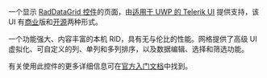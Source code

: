 ﻿一个显示 [RadDataGrid 控件](http://www.telerik.com/universal-windows-platform-ui/grid)的页面，由[适用于 UWP 的 Telerik UI](http://www.telerik.com/universal-windows-platform-ui) 提供支持，该 UI 有[商业](http://www.telerik.com/purchase/universal-windows-platform)版和[开源](https://github.com/telerik/UI-For-UWP)两种形式。

一个功能强大、内容丰富的本机 RID，具有无与伦比的性能。网格提供了高级 UI 虚拟化、可自定义的列、单列和多列排序，以及数据编辑、选择和筛选功能。

有关使用此控件的更多详细信息可在[官方入门文档](http://docs.telerik.com/windows-universal/controls/raddatagrid/gettingstarted)中找到。
